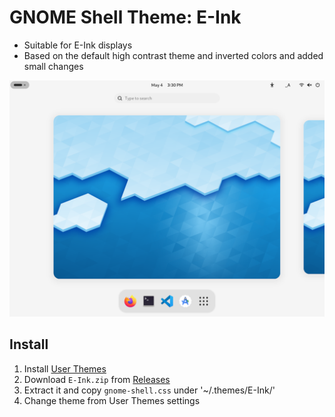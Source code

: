 # GNOME Shell Theme: E-Ink

* Suitable for E-Ink displays
* Based on the default high contrast theme and inverted colors and added small changes 

![Screenshot](./screenshot.png)

## Install

1. Install [User Themes](https://extensions.gnome.org/extension/19/user-themes/)
2. Download `E-Ink.zip` from [Releases](https://github.com/fujimo-t/gnome-shell-theme-e-ink/releases)
3. Extract it and copy `gnome-shell.css` under '~/.themes/E-Ink/'
4. Change theme from User Themes settings